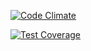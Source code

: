 
[![Code Climate](https://codeclimate.com/github/JeffVieira/tcc/badges/gpa.svg)](https://codeclimate.com/github/JeffVieira/tcc)


[![Test Coverage](https://codeclimate.com/github/JeffVieira/tcc/badges/coverage.svg)](https://codeclimate.com/github/JeffVieira/tcc)
